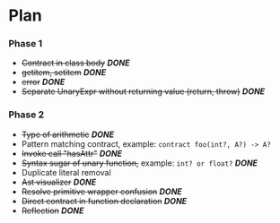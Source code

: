 # Plan

### Phase 1


* ~~Contract in class body~~ **_DONE_**
* ~~getitem, setitem~~ **_DONE_**
* ~~error~~ _**DONE**_
* ~~Separate UnaryExpr without returning value (return, throw)~~   _**DONE**_


### Phase 2

* ~~Type of arithmetic~~ **_DONE_**
* Pattern matching contract, example: `contract foo(int?, A?) -> A?`
* ~~Invoke call "hasAttr"~~ **_DONE_**
* ~~Syntax sugar of unary function,~~ example: `int? or float?` **_DONE_**
* Duplicate literal removal
* ~~Ast visualizer~~ **_DONE_**
* ~~Resolve primitive wrapper confusion~~ **_DONE_**
* ~~Direct contract in function declaration~~ **_DONE_**
* ~~Reflection~~ **_DONE_**
